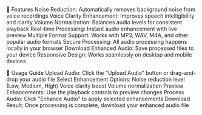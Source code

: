 🌟 Features
Noise Reduction: Automatically removes background noise from voice recordings
Voice Clarity Enhancement: Improves speech intelligibility and clarity
Volume Normalization: Balances audio levels for consistent playback
Real-time Processing: Instant audio enhancement with live preview
Multiple Format Support: Works with MP3, WAV, M4A, and other popular audio formats
Secure Processing: All audio processing happens locally in your browser
Download Enhanced Audio: Save processed files to your device
Responsive Design: Works seamlessly on desktop and mobile devices

📖 Usage Guide
Upload Audio: Click the "Upload Audio" button or drag-and-drop your audio file
Select Enhancement Options:
Noise reduction level (Low, Medium, High)
Voice clarity boost
Volume normalization
Preview Enhancements: Use the playback controls to preview changes
Process Audio: Click "Enhance Audio" to apply selected enhancements
Download Result: Once processing is complete, download your enhanced audio file
